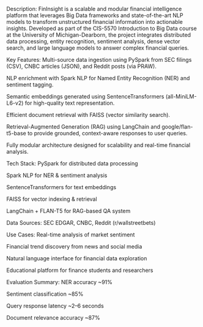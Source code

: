Description:
FinInsight is a scalable and modular financial intelligence platform that leverages Big Data frameworks and state-of-the-art NLP models to transform unstructured financial information into actionable insights. Developed as part of the CIS-5570 Introduction to Big Data course at the University of Michigan-Dearborn, the project integrates distributed data processing, entity recognition, sentiment analysis, dense vector search, and large language models to answer complex financial queries.

Key Features:
Multi-source data ingestion using PySpark from SEC filings (CSV), CNBC articles (JSON), and Reddit posts (via PRAW).

NLP enrichment with Spark NLP for Named Entity Recognition (NER) and sentiment tagging.

Semantic embeddings generated using SentenceTransformers (all-MiniLM-L6-v2) for high-quality text representation.

Efficient document retrieval with FAISS (vector similarity search).

Retrieval-Augmented Generation (RAG) using LangChain and google/flan-t5-base to provide grounded, context-aware responses to user queries.

Fully modular architecture designed for scalability and real-time financial analysis.

Tech Stack:
PySpark for distributed data processing

Spark NLP for NER & sentiment analysis

SentenceTransformers for text embeddings

FAISS for vector indexing & retrieval

LangChain + FLAN-T5 for RAG-based QA system

Data Sources: SEC EDGAR, CNBC, Reddit (r/wallstreetbets)

Use Cases:
Real-time analysis of market sentiment

Financial trend discovery from news and social media

Natural language interface for financial data exploration

Educational platform for finance students and researchers

Evaluation Summary:
NER accuracy ~91%

Sentiment classification ~85%

Query response latency ~2–6 seconds

Document relevance accuracy ~87%
